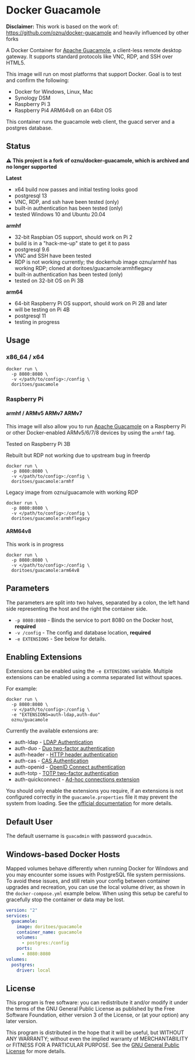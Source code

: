 # Docker Guacamole

**Disclaimer:** This work is based on the work of: https://github.com/oznu/docker-guacamole and heavily influenced by other forks

A Docker Container for [Apache Guacamole](https://guacamole.apache.org/), a client-less remote desktop gateway. It supports standard protocols like VNC, RDP, and SSH over HTML5.

This image will run on most platforms that support Docker. Goal is to test and confirm the following:
* Docker for Windows, Linux, Mac
* Synology DSM
* Raspberry Pi 3
* Raspberry Pi4 ARM64v8 on an 64bit OS

This container runs the guacamole web client, the guacd server and a postgres database.

## Status

**:warning: This project is a fork of oznu/docker-guacamole, which is archived and no longer supported**

**Latest**
* x64 build now passes and initial testing looks good
* postgresql 13
* VNC, RDP, and ssh have been tested (only)
* built-in authentication has been tested (only)
* tested Windows 10 and Ubuntu 20.04

**armhf**
* 32-bit Raspbian OS support, should work on Pi 2
* build is in a "hack-me-up" state to get it to pass
* postgresql 9.6
* VNC and SSH have been tested
* RDP is not working currently; the dockerhub image oznu/armhf has working RDP; cloned at doritoes/guacamole:armhflegacy
* built-in authentication has been tested (only)
* tested on 32-bit OS on Pi 3B

**arm64**
* 64-bit Raspberry Pi OS support, should work on Pi 2B and later
* will be testing on Pi 4B
* postgresql 11
* testing in progress

## Usage

### x86_64 / x64

```shell
docker run \
  -p 8080:8080 \
  -v </path/to/config>:/config \
  doritoes/guacamole
```

### Raspberry Pi

#### armhf / ARMv5 ARMv7 ARMv7

This image will also allow you to run [Apache Guacamole](https://guacamole.apache.org/) on a Raspberry Pi or other Docker-enabled ARMv5/6/7/8 devices by using the `armhf` tag.

Tested on Raspberry Pi 3B

Rebuilt but RDP not working due to upstream bug in freerdp
```shell
docker run \
  -p 8080:8080 \
  -v </path/to/config>:/config \
  doritoes/guacamole:armhf
```

Legacy image from oznu/guacamole with working RDP
```shell
docker run \
  -p 8080:8080 \
  -v </path/to/config>:/config \
  doritoes/guacamole:armhflegacy
```

#### ARM64v8

This work is in progress

```shell
docker run \
  -p 8080:8080 \
  -v </path/to/config>:/config \
  doritoes/guacamole:arm64v8
```

## Parameters

The parameters are split into two halves, separated by a colon, the left hand side representing the host and the right the container side.

* `-p 8080:8080` - Binds the service to port 8080 on the Docker host, **required**
* `-v /config` - The config and database location, **required**
* `-e EXTENSIONS` - See below for details.

## Enabling Extensions

Extensions can be enabled using the `-e EXTENSIONS` variable. Multiple extensions can be enabled using a comma separated list without spaces.

For example:

```shell
docker run \
  -p 8080:8080 \
  -v </path/to/config>:/config \
  -e "EXTENSIONS=auth-ldap,auth-duo"
  oznu/guacamole
```

Currently the available extensions are:

* auth-ldap - [LDAP Authentication](https://guacamole.apache.org/doc/gug/ldap-auth.html)
* auth-duo - [Duo two-factor authentication](https://guacamole.apache.org/doc/gug/duo-auth.html)
* auth-header - [HTTP header authentication](https://guacamole.apache.org/doc/gug/header-auth.html)
* auth-cas - [CAS Authentication](https://guacamole.apache.org/doc/gug/cas-auth.html)
* auth-openid - [OpenID Connect authentication](https://guacamole.apache.org/doc/gug/openid-auth.html)
* auth-totp - [TOTP two-factor authentication](https://guacamole.apache.org/doc/gug/totp-auth.html)
* auth-quickconnect - [Ad-hoc connections extension](https://guacamole.apache.org/doc/gug/adhoc-connections.html)

You should only enable the extensions you require, if an extensions is not configured correctly in the `guacamole.properties` file it may prevent the system from loading. See the [official documentation](https://guacamole.apache.org/doc/gug/) for more details.

## Default User

The default username is `guacadmin` with password `guacadmin`.

## Windows-based Docker Hosts

Mapped volumes behave differently when running Docker for Windows and you may encounter some issues with PostgreSQL file system permissions. To avoid these issues, and still retain your config between container upgrades and recreation, you can use the local volume driver, as shown in the `docker-compose.yml` example below. When using this setup be careful to gracefully stop the container or data may be lost.

```yml
version: "2"
services:
  guacamole:
    image: doritoes/guacamole
    container_name: guacamole
    volumes:
      - postgres:/config
    ports:
      - 8080:8080
volumes:
  postgres:
    driver: local
```

## License

This program is free software: you can redistribute it and/or modify it under the terms of the GNU General Public License as published by the Free Software Foundation, either version 3 of the License, or (at your option) any later version.

This program is distributed in the hope that it will be useful, but WITHOUT ANY WARRANTY; without even the implied warranty of MERCHANTABILITY or FITNESS FOR A PARTICULAR PURPOSE.  See the [GNU General Public License](./LICENSE) for more details.
